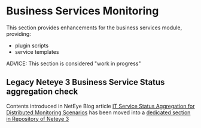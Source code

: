 # Business Services Monitoring

This section provides enhancements for the business services module, providing:
- plugin scripts
- service templates

ADVICE: This section is considered "work in progress"

## Legacy Neteye 3 Business Service Status aggregation check

Contents introduced in NetEye Blog article [IT Service Status Aggregation for Distributed Monitoring Scenarios](https://www.neteye-blog.com/2018/09/it-service-status-aggregation-for-distributed-monitoring-scenarios/) has been moved into a [dedicated section in Repository of Neteye 3](https://github.com/zampat/neteye3/tree/master/business-services/)

